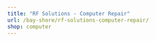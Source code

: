 ```yaml
---
title: "RF Solutions - Computer Repair"
url: /bay-shore/rf-solutions-computer-repair/
shop: computer
---
```

